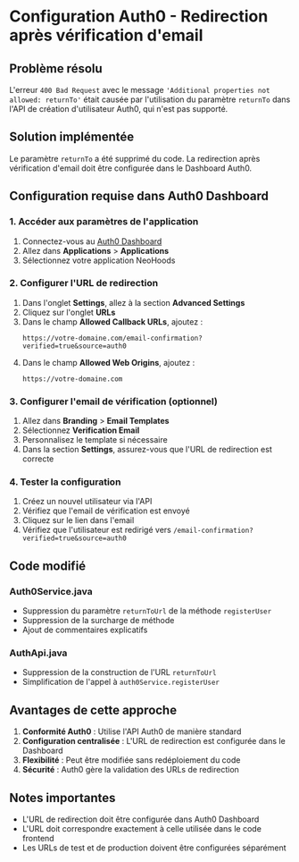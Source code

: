 # Configuration Auth0 - Redirection après vérification d'email

## Problème résolu

L'erreur `400 Bad Request` avec le message `'Additional properties not allowed: returnTo'` était causée par l'utilisation du paramètre `returnTo` dans l'API de création d'utilisateur Auth0, qui n'est pas supporté.

## Solution implémentée

Le paramètre `returnTo` a été supprimé du code. La redirection après vérification d'email doit être configurée dans le Dashboard Auth0.

## Configuration requise dans Auth0 Dashboard

### 1. Accéder aux paramètres de l'application

1. Connectez-vous au [Auth0 Dashboard](https://manage.auth0.com/)
2. Allez dans **Applications** > **Applications**
3. Sélectionnez votre application NeoHoods

### 2. Configurer l'URL de redirection

1. Dans l'onglet **Settings**, allez à la section **Advanced Settings**
2. Cliquez sur l'onglet **URLs**
3. Dans le champ **Allowed Callback URLs**, ajoutez :
   ```
   https://votre-domaine.com/email-confirmation?verified=true&source=auth0
   ```
4. Dans le champ **Allowed Web Origins**, ajoutez :
   ```
   https://votre-domaine.com
   ```

### 3. Configurer l'email de vérification (optionnel)

1. Allez dans **Branding** > **Email Templates**
2. Sélectionnez **Verification Email**
3. Personnalisez le template si nécessaire
4. Dans la section **Settings**, assurez-vous que l'URL de redirection est correcte

### 4. Tester la configuration

1. Créez un nouvel utilisateur via l'API
2. Vérifiez que l'email de vérification est envoyé
3. Cliquez sur le lien dans l'email
4. Vérifiez que l'utilisateur est redirigé vers `/email-confirmation?verified=true&source=auth0`

## Code modifié

### Auth0Service.java

- Suppression du paramètre `returnToUrl` de la méthode `registerUser`
- Suppression de la surcharge de méthode
- Ajout de commentaires explicatifs

### AuthApi.java

- Suppression de la construction de l'URL `returnToUrl`
- Simplification de l'appel à `auth0Service.registerUser`

## Avantages de cette approche

1. **Conformité Auth0** : Utilise l'API Auth0 de manière standard
2. **Configuration centralisée** : L'URL de redirection est configurée dans le Dashboard
3. **Flexibilité** : Peut être modifiée sans redéploiement du code
4. **Sécurité** : Auth0 gère la validation des URLs de redirection

## Notes importantes

- L'URL de redirection doit être configurée dans Auth0 Dashboard
- L'URL doit correspondre exactement à celle utilisée dans le code frontend
- Les URLs de test et de production doivent être configurées séparément
